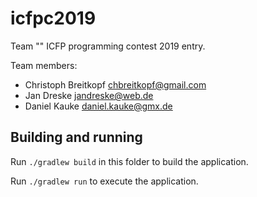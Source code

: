 # icfpc2019

Team "" ICFP programming contest 2019 entry.

Team members:

- Christoph Breitkopf <chbreitkopf@gmail.com>
- Jan Dreske <jandreske@web.de>
- Daniel Kauke <daniel.kauke@gmx.de>

## Building and running

Run `./gradlew build` in this folder to build the application.

Run `./gradlew run` to execute the application.


